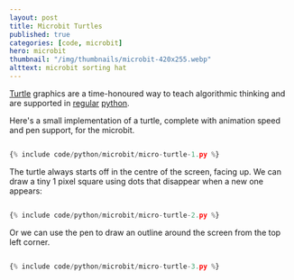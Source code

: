 ```yaml
---
layout: post
title: Microbit Turtles
published: true
categories: [code, microbit]
hero: microbit
thumbnail: "/img/thumbnails/microbit-420x255.webp"
alttext: microbit sorting hat
---
```


<a href="https://en.wikipedia.org/wiki/Turtle_graphics">Turtle</a> graphics are a time-honoured way to teach algorithmic thinking and are supported in <a href="https://docs.python.org/3.7/library/turtle.html">regular</a> <a href="https://python.camden.rutgers.edu/python_resources/python3_book/hello_little_turtles.html">python</a>.

Here's a small implementation of a turtle, complete with animation speed and pen
support, for the microbit.

```python

{% include code/python/microbit/micro-turtle-1.py %}

```

The turtle always starts off in the centre of the screen, facing up. We can draw
a tiny 1 pixel square using dots that disappear when a new one appears:

```python

{% include code/python/microbit/micro-turtle-2.py %}

```

Or we can use the pen to draw an outline around the screen from the top left corner.

```python

{% include code/python/microbit/micro-turtle-3.py %}

```
